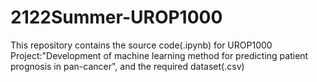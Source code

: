 # 2122Summer-UROP1000

This repository contains the source code(.ipynb) for UROP1000 Project:"Development of machine learning method for predicting patient prognosis in pan-cancer",
and the required dataset(.csv)
